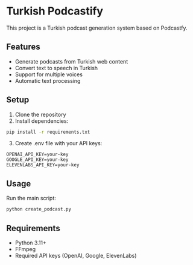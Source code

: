 # Turkish Podcastify

This project is a Turkish podcast generation system based on Podcastfy.

## Features
- Generate podcasts from Turkish web content
- Convert text to speech in Turkish
- Support for multiple voices
- Automatic text processing

## Setup
1. Clone the repository
2. Install dependencies:
```bash
pip install -r requirements.txt
```
3. Create .env file with your API keys:
```
OPENAI_API_KEY=your-key
GOOGLE_API_KEY=your-key
ELEVENLABS_API_KEY=your-key
```

## Usage
Run the main script:
```bash
python create_podcast.py
```

## Requirements
- Python 3.11+
- FFmpeg
- Required API keys (OpenAI, Google, ElevenLabs)
